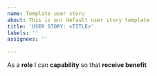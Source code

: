 ```yaml
---
name: Template user storu
about: This is our default user story template
title: 'USER STORY: <TITLE>'
labels: ''
assignees: ''

---
```


As a **role** I can **capability** so that **receive benefit**
